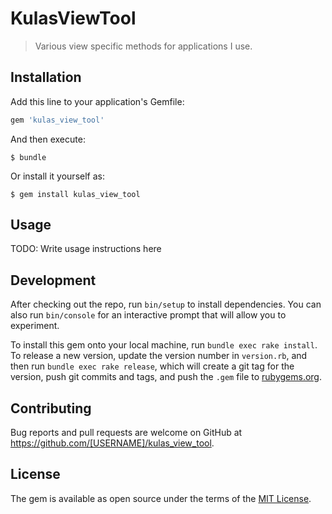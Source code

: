 # KulasViewTool

> Various view specific methods for applications I use.

## Installation

Add this line to your application's Gemfile:

```ruby
gem 'kulas_view_tool'
```

And then execute:

    $ bundle

Or install it yourself as:

    $ gem install kulas_view_tool

## Usage

TODO: Write usage instructions here

## Development

After checking out the repo, run `bin/setup` to install dependencies. You can also run `bin/console` for an interactive prompt that will allow you to experiment.

To install this gem onto your local machine, run `bundle exec rake install`. To release a new version, update the version number in `version.rb`, and then run `bundle exec rake release`, which will create a git tag for the version, push git commits and tags, and push the `.gem` file to [rubygems.org](https://rubygems.org).

## Contributing

Bug reports and pull requests are welcome on GitHub at https://github.com/[USERNAME]/kulas_view_tool.

## License

The gem is available as open source under the terms of the [MIT License](http://opensource.org/licenses/MIT).
